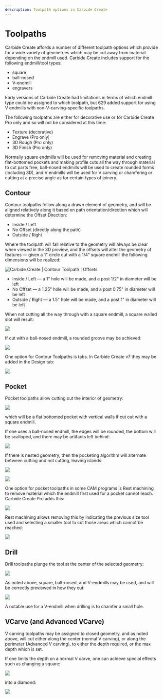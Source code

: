 ```yaml
---
description: Toolpath options in Carbide Create
---
```


# Toolpaths

Carbide Create affords a number of different toolpath options which provide for a wide variety of geometries which may be cut away from material depending on the endmill used. Carbide Create includes support for the following endmill/tool types:

* square
* ball-nosed
* V-endmill
* engravers

Early versions of Carbide Create had limitations in terms of which endmill type could be assigned to which toolpath, but 629 added support for using V endmills with non-V-carving-specific toolpaths.

The following toolpaths are either for decorative use or for Carbide Create Pro only and so will not be considered at this time:

* Texture (decorative)
* Engrave (Pro only)
* 3D Rough (Pro only)
* 3D Finish (Pro only)

Normally square endmills will be used for removing material and creating flat-bottomed pockets and making profile cuts all the way through material to cut parts free, ball-nosed endmills will be used to create rounded forms (including 3D), and V endmills will be used for V carving or chamfering or cutting at a precise angle as for certain types of joinery.

## Contour

Contour toolpaths follow along a drawn element of geometry, and will be aligned relatively along it based on path orientation/direction which will determine the Offset Direction:

* Inside / Left
* No Offset (directly along the path)
* Outside / Right

Where the toolpath will fall relative to the geometry will always be clear when viewed in the 3D preview, and the offsets will alter the geometry of features — given a 1" circle cut with a 1/4" square endmill the following dimensions will be realized:

![Carbide Create | Contour Toolpath | Offsets](<.gitbook/assets/image (91).png>)

* Inside / Left — a 1" hole will be made, and a post 1/2" in diameter will be left
* No Offset — a 1.25" hole will be made, and a post 0.75" in diameter will be left
* Outside / Right — a 1.5" hole will be made, and a post 1" in diameter will be left

When not cutting all the way through with a square endmill, a square walled slot will result:

![](<.gitbook/assets/image (90).png>)

If cut with a ball-nosed endmill, a rounded groove may be achieved:

![](<.gitbook/assets/image (89).png>)

One option for Contour Toolpaths is tabs. In Carbide Create v7 they may be added in the Design tab:

![](<.gitbook/assets/image (122).png>)

## Pocket

Pocket toolpaths allow cutting out the interior of geometry:

![](<.gitbook/assets/image (119) (1) (1) (1) (1).png>)

which will be a flat bottomed pocket with vertical walls if cut out with a square endmill.

If one uses a ball-nosed endmill, the edges will be rounded, the bottom will be scalloped, and there may be artifacts left behind:

![](<.gitbook/assets/image (114) (1) (1) (1).png>)

If there is nested geometry, then the pocketing algorithm will alternate between cutting and not cutting, leaving islands:

![](<.gitbook/assets/image (121) (1) (1) (1) (1) (1) (1).png>)

![](<.gitbook/assets/image (116) (1) (1) (1) (1).png>)

One option for pocket toolpaths in some CAM programs is Rest machining to remove material which the endmill first used for a pocket cannot reach. Carbide Create Pro adds this:

![](<.gitbook/assets/image (123).png>)

Rest machining allows removing this by indicating the previous size tool used and selecting a smaller tool to cut those areas which cannot be reached:

![](<.gitbook/assets/image (129).png>)

## Drill

Drill toolpaths plunge the tool at the center of the selected geometry:

![](<.gitbook/assets/image (116) (1) (1) (1).png>)

As noted above, square, ball-nosed, and V-endmills may be used, and will be correctly previewed in how they cut:

![](<.gitbook/assets/image (120) (1) (1) (1) (1).png>)

A notable use for a V-endmill when drilling is to chamfer a small hole.

## VCarve (and Advanced VCarve)

V carving toolpaths may be assigned to closed geometry, and as noted above, will cut either along the center (normal V carving), or along the perimeter (Advanced V carving), to either the depth required, or the max depth which is set.

If one limits the depth on a normal V carve, one can achieve special effects such as changing a square:

![](<.gitbook/assets/image (116) (1) (1).png>)

into a diamond:

![](<.gitbook/assets/image (113) (1).png>)
